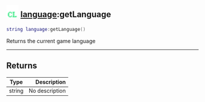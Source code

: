 ## <img src="../../.gitbook/assets/client.png" width="32" height="32" /> [language](../language/README.md):getLanguage

```lua
string language:getLanguage()
```

Returns the current game language

-----------------
## Returns

| Type   | Description |
| ------ | ----------: |
| string | No description |

